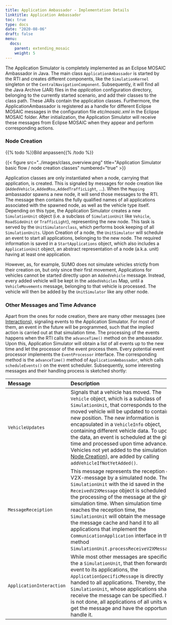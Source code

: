 ```yaml
---
title: Application Ambassador - Implementation Details
linktitle: Application Ambassador
toc: true
type: docs
date: "2020-08-06"
draft: false
menu:
  docs:
    parent: extending_mosaic
    weight: 5
---
```


The Application Simulator is completely implemented as an Eclipse MOSAIC Ambassador in Java. The main class `ApplicationAmbassador` is 
started by the RTI and creates different components, like the `SimulationKernel` singleton or the `CentralNavigationComponent`. 
Subsequently, it will find all the Java Archive (JAR) files in the *application* configuration directory, belonging to the currently started 
scenario, and add their classes to the class path. These JARs contain the application classes. Furthermore, the ApplicationAmbassador is 
registered as a handle for different Eclipse MOSAIC messages in the configuration file *etc/mosaic.xml* in the Eclipse MOSAIC folder. After 
initialization, the Application Simulator will receive these messages from Eclipse MOSAIC when they appear and perform corresponding actions.

### Node Creation
{{% todo %}}Bild anpassen{{% /todo %}}

{{< figure src="../images/class_overview.png" title="Application Simulator basic flow / node creation classes" numbered="true" >}}

Application classes are only instantiated when a node, carrying that application, is created. This is signaled by messages for node creation 
like (`AddedVehicle,AddedRsu,AddedTrafficLight`, ...). When the `Mapping` ambassador spawns a new node, it will send those messages to the 
RTI. The message then contains the fully qualified names of all applications associated with the spawned node, as well as the vehicle type 
itself.  Depending on this type, the Application Simulator creates a new `SimulationUnit` object (i.e. a subclass of `SimulationUnit` like 
`Vehicle`, `RoadSideUnit` or `TrafficLight`), representing the new node. This task is served by the `UnitSimulatorclass`, which performs 
book keeping of all `SimulationUnits`. Upon Creation of a node, the `UnitSimulator` will schedule an event to start all applications, 
belonging to the new node. The required information is saved in a `StartApplications` object, which also includes a `ApplicationUnit` 
object, an abstract representation of a node (a.k.a. unit) having at least one application. 

However, as, for example, SUMO does not simulate vehicles strictly from their creation on, but only since their first movement, Applications 
for vehicles cannot be started directly upon an `AddedVehicle` message. Instead, every added vehicle will be kept in the `addedVehicles` 
Map, until a `VehicleMovements` message, belonging to that vehicle is processed. The vehicle will then be added by the `UnitSimulator` 
like any other node.

### Other Messages and Time Advance

Apart from the ones for node creation, there are many other messages (see [Interactions](</docs/extending_mosaic/interactions/>)), 
signaling events to the Application Simulator. For most of them, an event in the future will be programmed, such that the implied action is 
carried out at that simulation time. The processing of the events happens when the RTI calls the `advanceTime()` method on the ambassador. 
Upon this, Application Simulator will obtain a list of all events up to the new time and let the processor of the event process them. Every 
potential event processor implements the `EventProcessor` interface. The corresponding method is the `advanceTime()` method of 
`ApplicationAmbassador`, which calls `scheduleEvents()` on the event scheduler. Subsequently, some interesting messages and their 
handling process is sketched shortly:

 Message | Description |
| :--- | :--- |
| `VehicleUpdates` | Signals that a vehicle has moved.  The `Vehicle` object, which is a subclass of `SimulationUnit`, that corresponds to the moved vehicle will be updated to contain the new position. The new information is encapsulated in a `VehicleInfo` object, containing different vehicle data. To update the data, an event is scheduled at the given time and processed upon time advance. Vehicles not yet added to the simulation (see [Node Creation](#node-creation)), are added by calling `addVehicleIfNotYetAdded()`.|
| `MessageReceiption` | This message represents the reception of a V2X-message by a simulated node. The `SimulationUnit` with the id saved in the `ReceivedV2XMessage` object is scheduled for the processing of the message at the given simulation time. When simulation time reaches the reception time, the `SimulationUnit` will obtain the message from the message cache and hand it to all applications that implement the `CommunicationApplication` interface in the method `SimulationUnit.processReceiveV2XMessage()`.|
| `ApplicationInteraction` | While most other messages are specific to the a `SimulationUnit`, that then forwards the event to its applications, the `ApplicationSpecificMessage` is directly handed to all applications.  Thereby, the `SimulationUnit`, whose applications shall receive the message can be specified. If this is not done, all applications of all units will get the message and have the opportunity to handle it. |